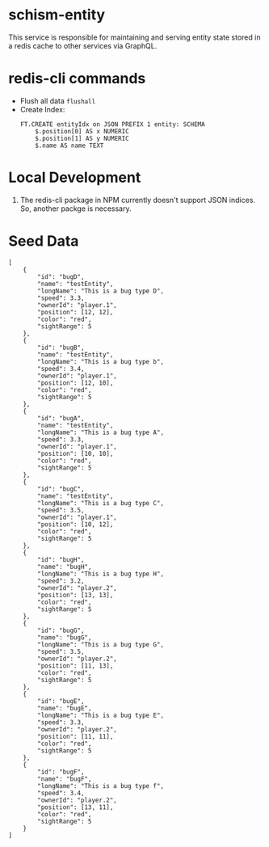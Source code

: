 # schism-entity
This service is responsible for maintaining and serving entity state stored in a redis cache to other services via GraphQL.

# redis-cli commands
- Flush all data `flushall`
- Create Index: 
    ```
    FT.CREATE entityIdx on JSON PREFIX 1 entity: SCHEMA 
        $.position[0] AS x NUMERIC 
        $.position[1] AS y NUMERIC
        $.name AS name TEXT  
    ```

# Local Development
1. The redis-cli package in NPM currently doesn't support JSON indices. So, another packge is necessary.

# Seed Data
```
[
    {
        "id": "bugD",
        "name": "testEntity",
        "longName": "This is a bug type D",
        "speed": 3.3,
        "ownerId": "player.1",
        "position": [12, 12],
        "color": "red",
        "sightRange": 5
    },
    {
        "id": "bugB",
        "name": "testEntity",
        "longName": "This is a bug type b",
        "speed": 3.4,
        "ownerId": "player.1",
        "position": [12, 10],
        "color": "red",
        "sightRange": 5
    },
    {
        "id": "bugA",
        "name": "testEntity",
        "longName": "This is a bug type A",
        "speed": 3.3,
        "ownerId": "player.1",
        "position": [10, 10],
        "color": "red",
        "sightRange": 5
    },
    {
        "id": "bugC",
        "name": "testEntity",
        "longName": "This is a bug type C",
        "speed": 3.5,
        "ownerId": "player.1",
        "position": [10, 12],
        "color": "red",
        "sightRange": 5
    },
    {
        "id": "bugH",
        "name": "bugH",
        "longName": "This is a bug type H",
        "speed": 3.2,
        "ownerId": "player.2",
        "position": [13, 13],
        "color": "red",
        "sightRange": 5
    },
    {
        "id": "bugG",
        "name": "bugG",
        "longName": "This is a bug type G",
        "speed": 3.5,
        "ownerId": "player.2",
        "position": [11, 13],
        "color": "red",
        "sightRange": 5
    },
    {
        "id": "bugE",
        "name": "bugE",
        "longName": "This is a bug type E",
        "speed": 3.3,
        "ownerId": "player.2",
        "position": [11, 11],
        "color": "red",
        "sightRange": 5
    },
    {
        "id": "bugF",
        "name": "bugF",
        "longName": "This is a bug type f",
        "speed": 3.4,
        "ownerId": "player.2",
        "position": [13, 11],
        "color": "red",
        "sightRange": 5
    }
]
```
